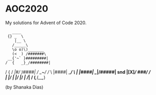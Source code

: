 # AOC2020
My solutions for Advent of Code 2020.


       ____
     {} _  \
        |__ \
       /_____\
       \o o)\)_______
       (<  ) /#######\
     __{'~` }#########|
    /  {   _}_/########|
   /   {  / _|#/ )####|
  /   \_~/ /_ \  |####|
  \______\/  \ | |####|
   \__________\|/#####|
snd |__[X]_____/ \###/ 
    /___________\
     |    |/    |
     |___/ |___/
    _|   /_|   /
   (___,_(___,_)
   
(by Shanaka Dias)
